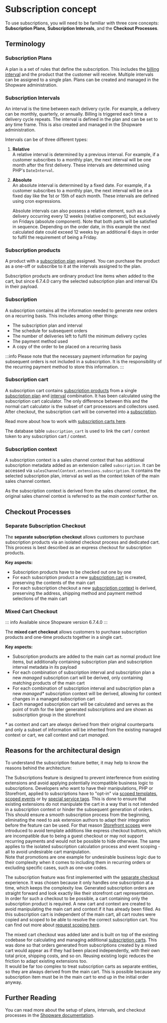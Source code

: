 # Subscription concept

To use subscriptions, you will need to be familiar with three core concepts: **Subscription Plans**, **Subscription Intervals**, and the **Checkout Processes**.

## Terminology

### Subscription Plans

A plan is a set of rules that define the subscription.
This includes the [billing interval](#subscription-intervals) and the product that the customer will receive.
Multiple intervals can be assigned to a single plan.
Plans can be created and managed in the Shopware administration.

### Subscription Intervals

An interval is the time between each delivery cycle.
For example, a delivery can be monthly, quarterly, or annually.
Billing is triggered each time a delivery cycle repeats.
The interval is defined in the plan and can be set to any time frame.
This is also created and managed in the Shopware administration.

Intervals can be of three different types:

1. **Relative**  
   A relative interval is determined by a previous interval.
   For example, if a customer subscribes to a monthly plan, the next interval will be one month after the first delivery.
   These intervals are determined using PHP's `DateInterval`.

2. **Absolute**  
   An absolute interval is determined by a fixed date.
   For example, if a customer subscribes to a monthly plan, the next interval will be on a fixed day like the 1st or 15th of each month.
   These intervals are defined using cron expressions.

   Absolute intervals can also possess a relative element, such as a delivery occurring every 12 weeks (relative component), but exclusively on Fridays (absolute component).
   Note that both parts will be satisfied in sequence.
   Depending on the order date, in this example the next calculated date could exceed 12 weeks by an additional 6 days in order to fulfil the requirement of being a Friday.

### Subscription products

A product with a [subscription plan](#subscription-plans) assigned.
You can purchase the product as a one-off or subscribe to it at the intervals assigned to the plan.

Subscription products are ordinary product line items when added to the cart, but since 6.7.4.0 carry the selected subscription plan and interval IDs in their payload.

### Subscription

A subscription contains all the information needed to generate new orders on a recurring basis.
This includes among other things:

- The subscription plan and interval
- The schedule for subsequent orders
- The number of deliveries left to fulfil the minimum delivery cycles
- The payment method used
- A copy of the order to be placed on a recurring basis

:::info
Please note that the necessary payment information for paying subsequent orders is not included in a subscription.
It is the responsibility of the recurring payment method to store this information.
:::

### Subscription cart

A subscription cart contains [subscription products](#subscription-products) from a single [subscription plan](#subscription-plans) and [interval](#subscription-intervals) combination.
It has been calculated using the subscription cart calculator.
The only difference between this and the normal cart calculator is the subset of cart processors and collectors used.
After checkout, the subscription cart will be converted into a [subscription](#subscription).

Read more about how to work with [subscription carts here](./guides/separate-checkout.md#how-to-manipulate-cart).

The database table `subscription_cart` is used to link the cart / context token to any subscription cart / context.

### Subscription context

A subscription context is a sales channel context that has additional subscription metadata added as an extension called `subscription`.
It can be accessed via `salesChannelContext.extensions.subscription`.
It contains the selected subscription plan, interval as well as the context token of the main sales channel context.

As the subscription context is derived from the sales channel context, the original sales channel context is referred to as the _main context_ further on.

## Checkout Processes

### Separate Subscription Checkout

The **separate subscription checkout** allows customers to purchase subscription products via an isolated checkout process and dedicated cart.
This process is best described as an express checkout for subscription products.

**Key aspects:**

- Subscription products have to be checked out one by one
- For each subscription product a new [subscription cart](#subscription-cart) is created, preserving the contents of the main cart
- For each subscription checkout a new [subscription context](#subscription-context) is derived, preserving the address, shipping method and payment method selections of the main cart

### Mixed Cart Checkout

::: info
Available since Shopware version 6.7.4.0
:::

The **mixed cart checkout** allows customers to purchase subscription products and one-time products together in a single cart.

**Key aspects:**

- Subscription products are added to the main cart as normal product line items, but additionally containing subscription plan and subscription interval metadata in its payload
- For each combination of subscription interval and subscription plan a new _managed_ subscription cart will be derived, only containing matching products of the main cart
- For each combination of subscription interval and subscription plan a new _managed*_ subscription context will be derived, allowing for context changes in a managed subscription cart
- Each managed subscription cart will be calculated and serves as the point of truth for the later generated subscriptions and are shown as subscription group in the storefront

\* as context and cart are _always_ derived from their original counterparts and only a subset of information will be inherited from the existing managed context or cart, we call context and cart _managed_.

## Reasons for the architectural design

To understand the subscription feature better, it may help to know the reasons behind the architecture:

The Subscriptions feature is designed to prevent interference from existing extensions and avoid applying potentially incompatible business logic to subscriptions.
Developers who want to have their manipulations, PHP or Storefront, applied to subscriptions have to "opt-in" via [scoped templates](guides/template-scoping.md), [scoped events](guides/separate-checkout.md#events) or by [special service tags](guides/separate-checkout.md#manipulate-subscription-cart).
This is done to ensure that existing extensions do not manipulate the cart in a way that is not intended in a subscription context or hinder the subsequent generation of orders.
This should ensure a smooth subscription process from the beginning, eliminating the need to ask extension authors to adapt their integration before the feature can be used.
For that reason [Storefront scopes](guides/template-scoping.md) were introduced to avoid template additions like express checkout buttons, which are incompatible due to being a guest checkout or may not support recurring payments and would not be possible to hide otherwise.
The same applies to the isolated subscription calculation process and event scoping - all to avoid undesirable cart manipulation.\
Note that promotions are one example for undesirable business logic due to their complexity when it comes to including them in recurring orders or excluding specific cases, such as one-use codes.

The subscription feature was first implemented with the [separate checkout](#separate-subscription-checkout) experience.
It was chosen because it only handles one subscription at a time, which keeps the complexity low.
Generated subscription orders are straight forward and look exactly like their storefront cart representation.\
In order for such a checkout to be possible, a cart containing only the subscription product is required.
A new cart and context are created to avoid manipulating the main cart and context if it has already been filled.
As this subscription cart is independent of the main cart, all cart routes were copied and scoped to be able to resolve the correct subscription cart. You can find out more about [request scoping here](./guides/separate-checkout.md#request-scoping).

The mixed cart checkout was added later and is built on top of the existing codebase for calculating and managing additional [subscription carts](#subscription-cart).
This was done so that orders generated from subscriptions created by a mixed cart would appear as if they had been placed independently, with their own total price, shipping costs, and so on.
Reusing existing logic reduces the friction to adapt existing extensions too.\
It would be far too complex to treat subscription carts as separate entities, so they are always derived from the main cart.
This is possible because any subscription item must be in the main cart to end up in the initial order anyway.

## Further Reading

You can read more about the setup of plans, intervals, and checkout processes in the [Shopware documentation](https://docs.shopware.com/en/shopware-6-en/settings/shop/subscriptions).

